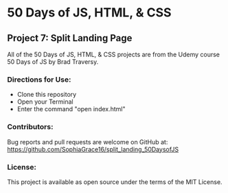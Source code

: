 # 50 Days of JS, HTML, & CSS 
## Project 7: Split Landing Page

All of the 50 Days of JS, HTML, & CSS projects are from the Udemy course 50 Days of JS by Brad Traversy.

### Directions for Use:

* Clone this repository
* Open your Terminal
* Enter the command "open index.html"

### Contributors:

Bug reports and pull requests are welcome on GitHub at:
https://github.com/SophiaGrace16/split_landing_50DaysofJS

### License:

This project is  available as open source under the terms of the MIT License.

